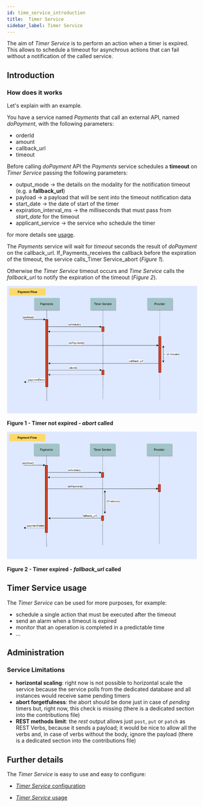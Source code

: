 ```yaml
---
id: time_service_introduction
title:  Timer Service
sidebar_label: Timer Service
---
```

The aim of _Timer Service_ is to perform an action when a timer is expired.
This allows to schedule a timeout for asynchrous actions that can fail without a notification of the called service.

## Introduction

### How does it works

Let's explain with an example.

You have a service named _Payments_ that call an external API, named _doPayment_, with the following parameters:

- orderId
- amount
- callback_url
- timeout

Before calling _doPayment_ API the _Payments_ service schedules a **timeout** on _Timer Service_ passing the following parameters:

- output_mode &rarr; the details on the modality for the notification timeout (e.g. a **fallback_url**)
- payload &rarr; a payload that will be sent into the timeout notification data
- start_date &rarr; the date of start of the timer
- expiration_interval_ms &rarr; the milliseconds that must pass from *start_date* for the timeout
- applicant_service &rarr; the service who schedule the timer

for more details see [usage](./usage/#create-a-timer).

The _Payments_ service will wait for _timeout_ seconds the result of _doPayment_ on the callback_url.
If_Payments_receives the callback before the expiration of the timeout, the service calls_Timer Service_abort (_Figure 1_).

Otherwise the _Timer Service_ timeout occurs and _Time Service_ calls the *fallback_url* to notify the expiration of the timeout (_Figure 2_).

![alt_image](img/Timer_Service_sequences-Happy_schedule_abort.png)

**Figure 1 - Timer not expired - *abort* called**

![alt_image](img/Timer_Service_sequences-Happy_schedule_timeout.png)

**Figure 2 - Timer expired - *fallback_url* called**

## Timer Service usage

The _Timer Service_ can be used for more purposes, for example:

- schedule a single action that must be executed after the timeout
- send an alarm when a timeout is expired
- monitor that an operation is completed in a predictable time
- ...

## Administration

### Service Limitations

- **horizontal scaling**: right now is not possible to horizontal scale the service because the service polls from the dedicated database and all instances would receive same pending timers
- **abort forgetfulness**: the abort should be done just in case of _pending_ timers but, right now, this check is missing (there is a dedicated section into the contributions file)
- **REST methods limit**: the _rest_ output allows just `post`, `put` or `patch` as REST Verbs, because it sends a payload; it would be nice to allow all the verbs and, in case of verbs without the body, ignore the payload (there is a dedicated section into the contributions file)

## Further details

The _Timer Service_ is easy to use and easy to configure:

- [_Timer Service_ configuration](./configuration.md)

- [_Timer Service_ usage](./usage.md)
